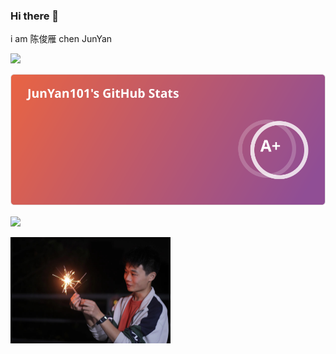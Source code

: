 ### Hi there 👋

i am 陈俊雁 chen JunYan

![](https://github-readme-stats.vercel.app/api/top-langs/?username=chenjunyan1&layout=compact)

![](./api-20230507115812858)

![](https://github-readme-stats.vercel.app/api?username=chenjunyan1&show_icons=true&bg_color=30,e96443,904e95&title_color=fff&text_color=fff&icon_color=fff)

<img src="./mmexport1672489739500.jpg" alt="mmexport1672489739500" style="zoom:25%;" />
